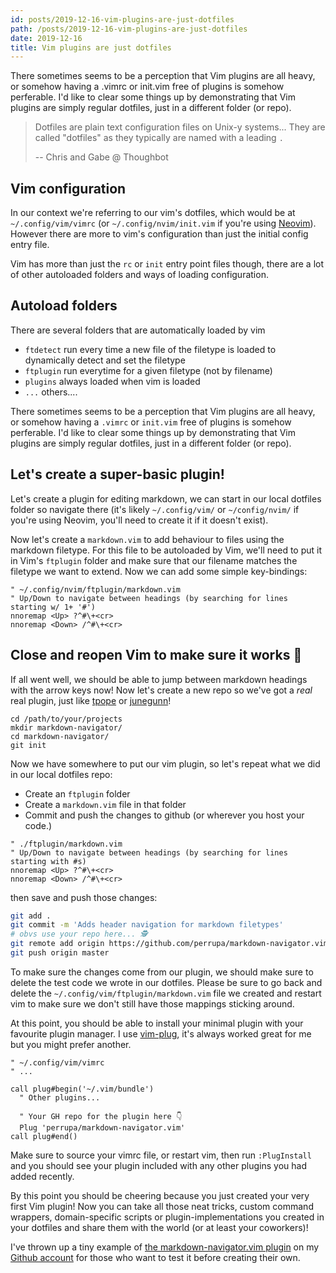 ```yaml
---
id: posts/2019-12-16-vim-plugins-are-just-dotfiles
path: /posts/2019-12-16-vim-plugins-are-just-dotfiles
date: 2019-12-16
title: Vim plugins are just dotfiles
---
```


There sometimes seems to be a perception that Vim plugins are all heavy, or somehow having a .vimrc or init.vim free of plugins is somehow perferable. I'd like to clear some things up by demonstrating that Vim plugins are simply regular dotfiles, just in a different folder (or repo).

> Dotfiles are plain text configuration files on Unix-y systems... They are called "dotfiles" as they typically are named with a leading `.`
>
> -- Chris and Gabe @ Thoughbot

## Vim configuration

In our context we're referring to our vim's dotfiles, which would be at `~/.config/vim/vimrc` (or `~/.config/nvim/init.vim` if you're using [Neovim](https://neovim.io/)). However there are more to vim's configuration than just the initial config entry file.

Vim has more than just the `rc` or `init` entry point files though, there are a lot of other autoloaded folders and ways of loading configuration.

## Autoload folders

There are several folders that are automatically loaded by vim

- `ftdetect` run every time a new file of the filetype is loaded to dynamically detect and set the filetype
- `ftplugin` run everytime for a given filetype (not by filename)
- `plugins` always loaded when vim is loaded
- `...` others....

There sometimes seems to be a perception that Vim plugins are all heavy, or somehow having a `.vimrc` or `init.vim` free of plugins is somehow perferable. I'd like to clear some things up by demonstrating that Vim plugins are simply regular dotfiles, just in a different folder (or repo).

## Let's create a super-basic plugin!

Let's create a plugin for editing markdown, we can start in our local dotfiles folder so navigate there (it's likely `~/.config/vim/` or `~/config/nvim/` if you're using Neovim, you'll need to create it if it doesn't exist).

Now let's create a `markdown.vim` to add behaviour to files using the markdown filetype. For this file to be autoloaded by Vim, we'll need to put it in Vim's `ftplugin` folder and make sure that our filename matches the filetype we want to extend. Now we can add some simple key-bindings:

```vim
" ~/.config/nvim/ftplugin/markdown.vim
" Up/Down to navigate between headings (by searching for lines starting w/ 1+ '#')
nnoremap <Up> ?^#\+<cr>
nnoremap <Down> /^#\+<cr>
```

## Close and reopen Vim to make sure it works 🤞

If all went well, we should be able to jump between markdown headings with the arrow keys now! Now let's create a new repo so we've got a _real_ real plugin, just like [tpope](https://github.com/tpope) or [junegunn](https://github.com/junegunn)!

```shell
cd /path/to/your/projects
mkdir markdown-navigator/
cd markdown-navigator/
git init
```

Now we have somewhere to put our vim plugin, so let's repeat what we did in our local dotfiles repo:

- Create an `ftplugin` folder
- Create a `markdown.vim` file in that folder
- Commit and push the changes to github (or wherever you host your code.)

```vim
" ./ftplugin/markdown.vim
" Up/Down to navigate between headings (by searching for lines starting with #s)
nnoremap <Up> ?^#\+<cr>
nnoremap <Down> /^#\+<cr>
```

then save and push those changes:

```sh
git add .
git commit -m 'Adds header navigation for markdown filetypes'
# obvs use your repo here... 🕵
git remote add origin https://github.com/perrupa/markdown-navigator.vim
git push origin master
```

To make sure the changes come from our plugin, we should make sure to delete the test code we wrote in our dotfiles. Please be sure to go back and delete the `~/.config/vim/ftplugin/markdown.vim` file we created and restart vim to make sure we don't still have those mappings sticking around.

At this point, you should be able to install your minimal plugin with your favourite plugin manager. I use [vim-plug](https://github.com/junegunn/vim-plug), it's always worked great for me but you might prefer another.

```vim
" ~/.config/vim/vimrc
" ...

call plug#begin('~/.vim/bundle')
  " Other plugins...

  " Your GH repo for the plugin here 👇
  Plug 'perrupa/markdown-navigator.vim'
call plug#end()
```

Make sure to source your vimrc file, or restart vim, then run `:PlugInstall` and you should see your plugin included with any other plugins you had added recently.

By this point you should be cheering because you just created your very first Vim plugin! Now you can take all those neat tricks, custom command wrappers, domain-specific scripts or plugin-implementations you created in your dotfiles and share them with the world (or at least your coworkers)!

I've thrown up a tiny example of [the markdown-navigator.vim plugin](https://github.com/perrupa/markdown-navigator.vim) on my [Github account](https://github.com/perrupa/) for those who want to test it before creating their own.
